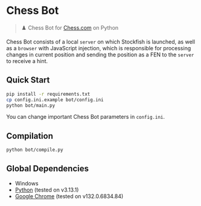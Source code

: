 # Chess Bot

>♟️ Chess Bot for [Chess.com](https://www.chess.com) on Python

Chess Bot consists of a local `server` on which Stockfish is launched,
as well as a `browser` with JavaScript injection, which is responsible
for processing changes in current position and sending the position
as a FEN to the `server` to receive a hint.

## Quick Start

```bash
pip install -r requirements.txt
cp config.ini.example bot/config.ini
python bot/main.py
```

You can change important Chess Bot parameters in `config.ini`.

## Compilation

```bash
python bot/compile.py
```

## Global Dependencies

- Windows
- [Python](https://www.python.org/downloads/release/python-3131/) (tested on v3.13.1)
- [Google Chrome](https://www.google.com/chrome/) (tested on v132.0.6834.84)
